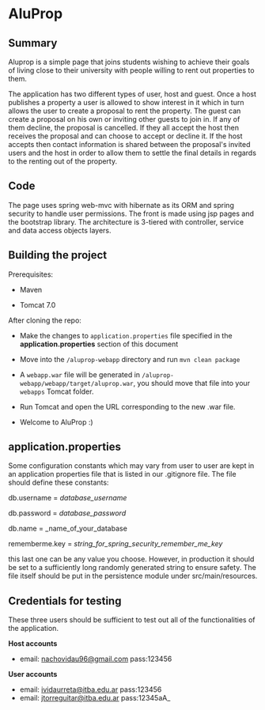 # AluProp

## Summary

Aluprop is a simple page that joins students wishing to achieve their goals of living close to their university with people willing to rent out properties to them.

The application has two different types of user, host and guest. Once a host publishes a property a user is allowed to show interest in it which in turn allows the user to create a proposal to rent the property. The guest can create a proposal on his own or inviting other guests to join in. If any of them decline, the proposal is cancelled. If they all accept the host then receives the proposal and can choose to accept or decline it. If the host accepts then contact information is shared between the proposal's invited users and the host in order to allow them to settle the final details in regards to the renting out of the property.

## Code

The page uses spring web-mvc with hibernate as its ORM and spring security to handle user permissions. The front is made using jsp pages and the bootstrap library. The architecture is 3-tiered with controller, service and data access objects layers.

## Building the project

Prerequisites:

- Maven

- Tomcat 7.0

After cloning the repo:

- Make the changes to ```application.properties``` file specified in the **application.properties** section of this document

- Move into the ```/aluprop-webapp``` directory and run ```mvn clean package```

- A ```webapp.war``` file will be generated in ```/aluprop-webapp/webapp/target/aluprop.war```, you should move that file into your ```webapps``` Tomcat folder.

- Run Tomcat and open the URL corresponding to the new .war file.

- Welcome to AluProp :)


## application.properties

Some configuration constants which may vary from user to user are kept in an application properties file that is listed in our .gitignore file. The file should define these constants:

db.username = _database_username_

db.password = _database_password_

db.name = _name_of_your_database

rememberme.key = _string_for_spring_security_remember_me_key_

this last one can be any value you choose. However, in production it should be set to a sufficiently long randomly generated string to ensure safety. The file itself should be put in the persistence module under src/main/resources.

## Credentials for testing

These three users should be sufficient to test out all of the functionalities of the application.

**Host accounts**
- email: nachovidau96@gmail.com pass:123456

**User accounts**
- email: ividaurreta@itba.edu.ar pass:123456
- email: jtorreguitar@itba.edu.ar pass:12345aA_

